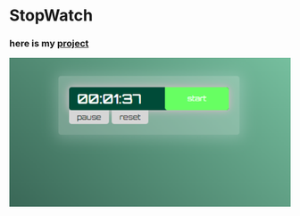 # StopWatch

### here is my <a href = "https://sttoppwatch.netlify.app/">project</a>

<a href = "https://sttoppwatch.netlify.app/"><img src='./stopwatch.png' /></a>

